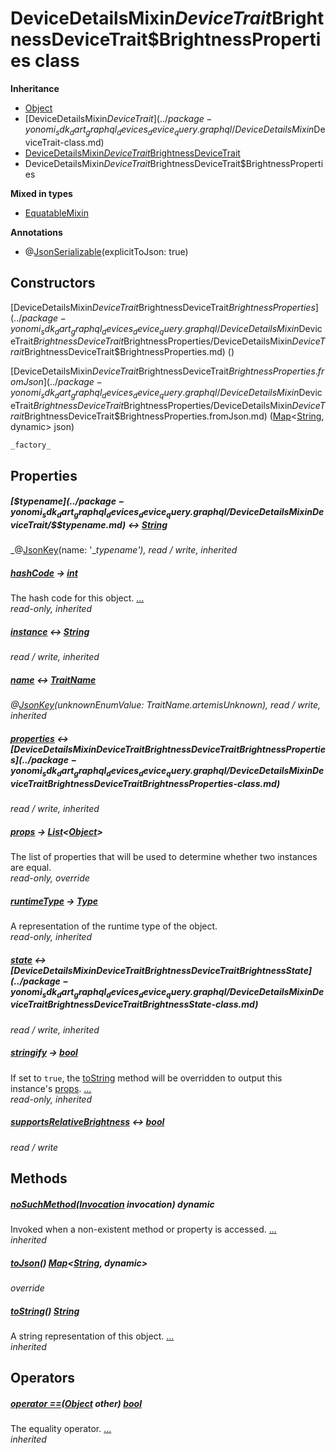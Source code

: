 


# DeviceDetailsMixin$DeviceTrait$BrightnessDeviceTrait$BrightnessProperties class











**Inheritance**

- [Object](https://api.dart.dev/stable/2.12.3/dart-core/Object-class.html)
- [DeviceDetailsMixin$DeviceTrait](../package-yonomi_sdk_dart_graphql_devices_device_query.graphql/DeviceDetailsMixin$DeviceTrait-class.md)
- [DeviceDetailsMixin$DeviceTrait$BrightnessDeviceTrait](../package-yonomi_sdk_dart_graphql_devices_device_query.graphql/DeviceDetailsMixin$DeviceTrait$BrightnessDeviceTrait-class.md)
- DeviceDetailsMixin$DeviceTrait$BrightnessDeviceTrait$BrightnessProperties


**Mixed in types**

- [EquatableMixin](https://pub.dev/documentation/equatable/1.2.6/equatable/EquatableMixin-mixin.html)



**Annotations**

- @[JsonSerializable](https://pub.dev/documentation/json_annotation/3.1.1/json_annotation/JsonSerializable-class.html)(explicitToJson: true)

## Constructors

[DeviceDetailsMixin$DeviceTrait$BrightnessDeviceTrait$BrightnessProperties](../package-yonomi_sdk_dart_graphql_devices_device_query.graphql/DeviceDetailsMixin$DeviceTrait$BrightnessDeviceTrait$BrightnessProperties/DeviceDetailsMixin$DeviceTrait$BrightnessDeviceTrait$BrightnessProperties.md) ()

    

[DeviceDetailsMixin$DeviceTrait$BrightnessDeviceTrait$BrightnessProperties.fromJson](../package-yonomi_sdk_dart_graphql_devices_device_query.graphql/DeviceDetailsMixin$DeviceTrait$BrightnessDeviceTrait$BrightnessProperties/DeviceDetailsMixin$DeviceTrait$BrightnessDeviceTrait$BrightnessProperties.fromJson.md) ([Map](https://api.dart.dev/stable/2.12.3/dart-core/Map-class.html)&lt;[String](https://api.dart.dev/stable/2.12.3/dart-core/String-class.html), dynamic> json)

    _factory_


## Properties

##### [$$typename](../package-yonomi_sdk_dart_graphql_devices_device_query.graphql/DeviceDetailsMixin$DeviceTrait/$$typename.md) &#8596; [String](https://api.dart.dev/stable/2.12.3/dart-core/String-class.html)



   
_@[JsonKey](https://pub.dev/documentation/json_annotation/3.1.1/json_annotation/JsonKey-class.html)(name: &#39;__typename&#39;), read / write, inherited_



##### [hashCode](https://pub.dev/documentation/equatable/1.2.6/equatable/EquatableMixin/hashCode.html) &#8594; [int](https://api.dart.dev/stable/2.12.3/dart-core/int-class.html)



The hash code for this object. [...](https://pub.dev/documentation/equatable/1.2.6/equatable/EquatableMixin/hashCode.html)  
_read-only, inherited_



##### [instance](../package-yonomi_sdk_dart_graphql_devices_device_query.graphql/DeviceDetailsMixin$DeviceTrait/instance.md) &#8596; [String](https://api.dart.dev/stable/2.12.3/dart-core/String-class.html)



   
_read / write, inherited_



##### [name](../package-yonomi_sdk_dart_graphql_devices_device_query.graphql/DeviceDetailsMixin$DeviceTrait/name.md) &#8596; [TraitName](../package-yonomi_sdk_dart_graphql_devices_device_query.graphql/TraitName-class.md)



   
_@[JsonKey](https://pub.dev/documentation/json_annotation/3.1.1/json_annotation/JsonKey-class.html)(unknownEnumValue: TraitName.artemisUnknown), read / write, inherited_



##### [properties](../package-yonomi_sdk_dart_graphql_devices_device_query.graphql/DeviceDetailsMixin$DeviceTrait$BrightnessDeviceTrait/properties.md) &#8596; [DeviceDetailsMixin$DeviceTrait$BrightnessDeviceTrait$BrightnessProperties](../package-yonomi_sdk_dart_graphql_devices_device_query.graphql/DeviceDetailsMixin$DeviceTrait$BrightnessDeviceTrait$BrightnessProperties-class.md)



   
_read / write, inherited_



##### [props](../package-yonomi_sdk_dart_graphql_devices_device_query.graphql/DeviceDetailsMixin$DeviceTrait$BrightnessDeviceTrait$BrightnessProperties/props.md) &#8594; [List](https://api.dart.dev/stable/2.12.3/dart-core/List-class.html)&lt;[Object](https://api.dart.dev/stable/2.12.3/dart-core/Object-class.html)>



The list of properties that will be used to determine whether
two instances are equal.   
_read-only, override_



##### [runtimeType](https://api.dart.dev/stable/2.12.3/dart-core/Object/runtimeType.html) &#8594; [Type](https://api.dart.dev/stable/2.12.3/dart-core/Type-class.html)



A representation of the runtime type of the object.   
_read-only, inherited_



##### [state](../package-yonomi_sdk_dart_graphql_devices_device_query.graphql/DeviceDetailsMixin$DeviceTrait$BrightnessDeviceTrait/state.md) &#8596; [DeviceDetailsMixin$DeviceTrait$BrightnessDeviceTrait$BrightnessState](../package-yonomi_sdk_dart_graphql_devices_device_query.graphql/DeviceDetailsMixin$DeviceTrait$BrightnessDeviceTrait$BrightnessState-class.md)



   
_read / write, inherited_



##### [stringify](https://pub.dev/documentation/equatable/1.2.6/equatable/EquatableMixin/stringify.html) &#8594; [bool](https://api.dart.dev/stable/2.12.3/dart-core/bool-class.html)



If set to <code>true</code>, the <a href="https://pub.dev/documentation/equatable/1.2.6/equatable/EquatableMixin/toString.html">toString</a> method will be overridden to output
this instance's <a href="../package-yonomi_sdk_dart_graphql_devices_device_query.graphql/DeviceDetailsMixin$DeviceTrait$BrightnessDeviceTrait$BrightnessProperties/props.md">props</a>. [...](https://pub.dev/documentation/equatable/1.2.6/equatable/EquatableMixin/stringify.html)  
_read-only, inherited_



##### [supportsRelativeBrightness](../package-yonomi_sdk_dart_graphql_devices_device_query.graphql/DeviceDetailsMixin$DeviceTrait$BrightnessDeviceTrait$BrightnessProperties/supportsRelativeBrightness.md) &#8596; [bool](https://api.dart.dev/stable/2.12.3/dart-core/bool-class.html)



   
_read / write_




## Methods

##### [noSuchMethod](https://api.dart.dev/stable/2.12.3/dart-core/Object/noSuchMethod.html)([Invocation](https://api.dart.dev/stable/2.12.3/dart-core/Invocation-class.html) invocation) dynamic



Invoked when a non-existent method or property is accessed. [...](https://api.dart.dev/stable/2.12.3/dart-core/Object/noSuchMethod.html)  
_inherited_



##### [toJson](../package-yonomi_sdk_dart_graphql_devices_device_query.graphql/DeviceDetailsMixin$DeviceTrait$BrightnessDeviceTrait$BrightnessProperties/toJson.md)() [Map](https://api.dart.dev/stable/2.12.3/dart-core/Map-class.html)&lt;[String](https://api.dart.dev/stable/2.12.3/dart-core/String-class.html), dynamic>



   
_override_



##### [toString](https://pub.dev/documentation/equatable/1.2.6/equatable/EquatableMixin/toString.html)() [String](https://api.dart.dev/stable/2.12.3/dart-core/String-class.html)



A string representation of this object. [...](https://pub.dev/documentation/equatable/1.2.6/equatable/EquatableMixin/toString.html)  
_inherited_




## Operators

##### [operator ==](https://pub.dev/documentation/equatable/1.2.6/equatable/EquatableMixin/operator_equals.html)([Object](https://api.dart.dev/stable/2.12.3/dart-core/Object-class.html) other) [bool](https://api.dart.dev/stable/2.12.3/dart-core/bool-class.html)



The equality operator. [...](https://pub.dev/documentation/equatable/1.2.6/equatable/EquatableMixin/operator_equals.html)  
_inherited_












